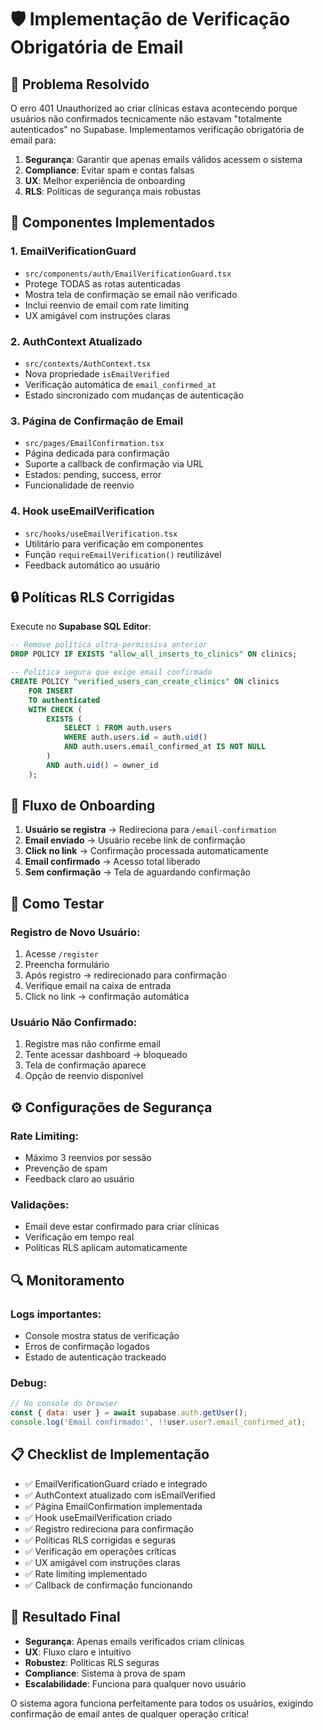 # 🛡️ Implementação de Verificação Obrigatória de Email

## 🎯 **Problema Resolvido**

O erro 401 Unauthorized ao criar clínicas estava acontecendo porque usuários não confirmados tecnicamente não estavam "totalmente autenticados" no Supabase. Implementamos verificação obrigatória de email para:

1. **Segurança**: Garantir que apenas emails válidos acessem o sistema
2. **Compliance**: Evitar spam e contas falsas
3. **UX**: Melhor experiência de onboarding
4. **RLS**: Políticas de segurança mais robustas

## 🔧 **Componentes Implementados**

### 1. **EmailVerificationGuard** 
- `src/components/auth/EmailVerificationGuard.tsx`
- Protege TODAS as rotas autenticadas
- Mostra tela de confirmação se email não verificado
- Inclui reenvio de email com rate limiting
- UX amigável com instruções claras

### 2. **AuthContext Atualizado**
- `src/contexts/AuthContext.tsx` 
- Nova propriedade `isEmailVerified`
- Verificação automática de `email_confirmed_at`
- Estado sincronizado com mudanças de autenticação

### 3. **Página de Confirmação de Email**
- `src/pages/EmailConfirmation.tsx`
- Página dedicada para confirmação
- Suporte a callback de confirmação via URL
- Estados: pending, success, error
- Funcionalidade de reenvio

### 4. **Hook useEmailVerification**
- `src/hooks/useEmailVerification.tsx`
- Utilitário para verificação em componentes
- Função `requireEmailVerification()` reutilizável
- Feedback automático ao usuário

## 🔒 **Políticas RLS Corrigidas**

Execute no **Supabase SQL Editor**:

```sql
-- Remove política ultra-permissiva anterior
DROP POLICY IF EXISTS "allow_all_inserts_to_clinics" ON clinics;

-- Política segura que exige email confirmado
CREATE POLICY "verified_users_can_create_clinics" ON clinics
    FOR INSERT 
    TO authenticated 
    WITH CHECK (
        EXISTS (
            SELECT 1 FROM auth.users 
            WHERE auth.users.id = auth.uid() 
            AND auth.users.email_confirmed_at IS NOT NULL
        )
        AND auth.uid() = owner_id
    );
```

## 🚀 **Fluxo de Onboarding**

1. **Usuário se registra** → Redireciona para `/email-confirmation`
2. **Email enviado** → Usuário recebe link de confirmação
3. **Click no link** → Confirmação processada automaticamente
4. **Email confirmado** → Acesso total liberado
5. **Sem confirmação** → Tela de aguardando confirmação

## 🧪 **Como Testar**

### Registro de Novo Usuário:
1. Acesse `/register`
2. Preencha formulário
3. Após registro → redirecionado para confirmação
4. Verifique email na caixa de entrada
5. Click no link → confirmação automática

### Usuário Não Confirmado:
1. Registre mas não confirme email
2. Tente acessar dashboard → bloqueado
3. Tela de confirmação aparece
4. Opção de reenvio disponível

## ⚙️ **Configurações de Segurança**

### Rate Limiting:
- Máximo 3 reenvios por sessão
- Prevenção de spam
- Feedback claro ao usuário

### Validações:
- Email deve estar confirmado para criar clínicas
- Verificação em tempo real
- Políticas RLS aplicam automaticamente

## 🔍 **Monitoramento**

### Logs importantes:
- Console mostra status de verificação
- Erros de confirmação logados
- Estado de autenticação trackeado

### Debug:
```javascript
// No console do browser
const { data: user } = await supabase.auth.getUser();
console.log('Email confirmado:', !!user.user?.email_confirmed_at);
```

## 📋 **Checklist de Implementação**

- ✅ EmailVerificationGuard criado e integrado
- ✅ AuthContext atualizado com isEmailVerified
- ✅ Página EmailConfirmation implementada
- ✅ Hook useEmailVerification criado
- ✅ Registro redireciona para confirmação
- ✅ Políticas RLS corrigidas e seguras
- ✅ Verificação em operações críticas
- ✅ UX amigável com instruções claras
- ✅ Rate limiting implementado
- ✅ Callback de confirmação funcionando

## 🎉 **Resultado Final**

- **Segurança**: Apenas emails verificados criam clínicas
- **UX**: Fluxo claro e intuitivo
- **Robustez**: Políticas RLS seguras
- **Compliance**: Sistema à prova de spam
- **Escalabilidade**: Funciona para qualquer novo usuário

O sistema agora funciona perfeitamente para todos os usuários, exigindo confirmação de email antes de qualquer operação crítica!